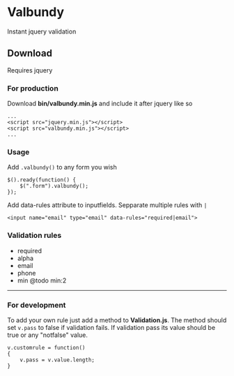 # Valbundy
Instant jquery validation

## Download
Requires jquery
### For production
Download **bin/valbundy.min.js** and include it after jquery like so
```
...
<script src="jquery.min.js"></script>
<script src="valbundy.min.js"></script>
...
```

### Usage
Add `.valbundy()` to any form you wish
```
$().ready(function() {
    $(".form").valbundy();
});
```

Add data-rules attribute to inputfields. Sepparate multiple rules with `|`
```
<input name="email" type="email" data-rules="required|email">
```

### Validation rules
- required
- alpha
- email
- phone
- min @todo min:2

***

### For development
To add your own rule just add a method to **Validation.js**. The method should set `v.pass` to false if validation fails. If validation pass its value should be true or any "notfalse" value.
```
v.customrule = function()
{
    v.pass = v.value.length;
}
```
